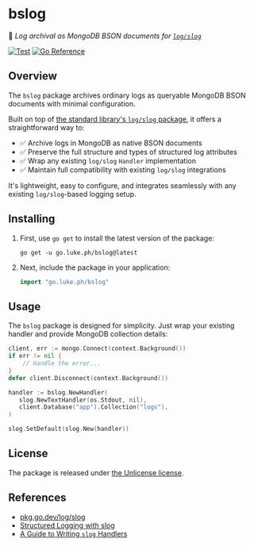 # bslog

🍃 _Log archival as MongoDB BSON documents for [`log/slog`](https://pkg.go.dev/log/slog)_

[![Test](https://github.com/lukephillippi/bslog/actions/workflows/test.yaml/badge.svg)](https://github.com/lukephillippi/bslog/actions/workflows/test.yaml)
[![Go Reference](https://pkg.go.dev/badge/go.luke.ph/bslog.svg)](https://pkg.go.dev/go.luke.ph/bslog)

## Overview

The `bslog` package archives ordinary logs as queryable MongoDB BSON documents with minimal configuration.

Built on top of [the standard library's `log/slog` package](https://pkg.go.dev/log/slog), it offers a straightforward way to:

- ✅ Archive logs in MongoDB as native BSON documents
- ✅ Preserve the full structure and types of structured log attributes
- ✅ Wrap any existing `log/slog` `Handler` implementation
- ✅ Maintain full compatibility with existing `log/slog` integrations

It's lightweight, easy to configure, and integrates seamlessly with any existing `log/slog`-based logging setup.

## Installing

1. First, use `go get` to install the latest version of the package:

   ```shell
   go get -u go.luke.ph/bslog@latest
   ```

1. Next, include the package in your application:

   ```go
   import "go.luke.ph/bslog"
   ```

## Usage

The `bslog` package is designed for simplicity. Just wrap your existing handler and provide MongoDB collection details:

```go
client, err := mongo.Connect(context.Background())
if err != nil {
    // Handle the error...
}
defer client.Disconnect(context.Background())

handler := bslog.NewHandler(
   slog.NewTextHandler(os.Stdout, nil),
   client.Database("app").Collection("logs"),
)

slog.SetDefault(slog.New(handler))
```

## License

The package is released under [the Unlicense license](./LICENSE.md).

## References

- [pkg.go.dev/log/slog](https://pkg.go.dev/log/slog)
- [Structured Logging with slog](https://go.dev/blog/slog)
- [A Guide to Writing `slog` Handlers](https://github.com/golang/example/blob/master/slog-handler-guide/README.md)
